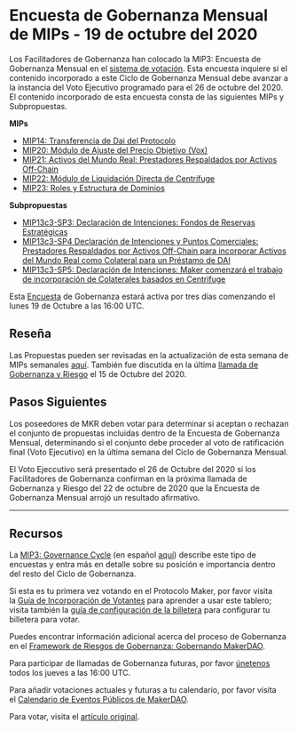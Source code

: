 ﻿# Encuesta de Gobernanza Mensual de MIPs - 19 de octubre del 2020

Los Facilitadores de Gobernanza han colocado la MIP3: Encuesta de Gobernanza Mensual en el [sistema de votación](https://vote.makerdao.com/polling). Esta encuesta inquiere si el contenido incorporado a este Ciclo de Gobernanza Mensual debe avanzar a la instancia del Voto Ejecutivo programado para el 26 de octubre del 2020. El contenido incorporado de esta encuesta consta de las siguientes MIPs y Subpropuestas.

**MIPs**

- [MIP14: Transferencia de Dai del Protocolo](https://forum.makerdao.com/t/mip14-protocol-dai-transfer-update/3844)
- [MIP20: Módulo de Ajuste del Precio Objetivo (Vox)](https://forum.makerdao.com/t/mip20-target-price-adjustment-module-vox/3196)
- [MIP21: Activos del Mundo Real: Prestadores Respaldados por Activos Off-Chain](https://forum.makerdao.com/t/mip21-real-world-assets-off-chain-asset-backed-lender/3917)
- [MIP22: Módulo de Liquidación Directa de Centrifuge](https://forum.makerdao.com/t/mip-22-centrifuge-direct-liquidation-module/3930)
- [MIP23: Roles y Estructura de Dominios](https://forum.makerdao.com/t/mip23-domain-structure-and-roles/4021)

**Subpropuestas**

- [MIP13c3-SP3: Declaración de Intenciones: Fondos de Reservas Estratégicas](https://forum.makerdao.com/t/mip13c3-sp3-declaration-of-intent-strategic-reserves-fund-srf/3765)
- [MIP13c3-SP4 Declaración de Intenciones y Puntos Comerciales: Prestadores Respaldados por Activos Off-Chain para incorporar Activos del Mundo Real como Colateral para un Préstamo de DAI](https://forum.makerdao.com/t/mip13c3-sp4-declaration-of-intent-commercial-points-off-chain-asset-backed-lender-to-onboard-real-world-assets-as-collateral-for-a-dai-loan/3914)
- [MIP13c3-SP5: Declaración de Intenciones: Maker comenzará el trabajo de incorporación de Colaterales basados en Centrifuge](https://forum.makerdao.com/t/mip13c3-sp5-declaration-of-intent-maker-to-commence-onboarding-work-of-centrifuge-based-collateral/4059)

Esta [Encuesta](https://community-development.makerdao.com/en/learn/governance/on-chain-gov) de Gobernanza estará activa por tres días comenzando el lunes 19 de Octubre a las 16:00 UTC.

## **Reseña**

Las Propuestas pueden ser revisadas en la actualización de esta semana de MIPs semanales [aquí](https://forum.makerdao.com/t/weekly-mips-update-17/4746). También fue discutida en la última [llamada de Gobernanza y Riesgo](https://forum.makerdao.com/t/agenda-discussion-scientific-governance-and-risk-114-thursday-october-15-16-00-utc/4657) el 15 de Octubre del 2020.

## Pasos Siguientes

Los poseedores de MKR deben votar para determinar si aceptan o rechazan el conjunto de propuestas incluidas dentro de la Encuesta de Gobernanza Mensual, determinando si el conjunto debe proceder al voto de ratificación final (Voto Ejecutivo) en la última semana del Ciclo de Gobernanza Mensual.

El Voto Ejeccutivo será presentado el 26 de Octubre del 2020 si los Facilitadores de Gobernanza confirman en la próxima llamada de Gobernanza y Riesgo del 22 de octubre de 2020 que la Encuesta de Gobernanza Mensual arrojó un resultado afirmativo.

---

## **Recursos**

La [MIP3: Governance Cycle](https://github.com/makerdao/mips/blob/Accepted/MIP3/mip3.md) (en español [aquí](https://forum.makerdao.com/t/mip3-en-espanol/4605)) describe este tipo de encuestas y entra más en detalle sobre su posición e importancia dentro del resto del Ciclo de Gobernanza.

Si esta es tu primera vez votando en el Protocolo Maker, por favor visita la [Guía de Incorporación de Votantes](https://community-development.makerdao.com/onboarding/voter-onboarding) para aprender a usar este tablero; visita también la [guía de configuración de la billetera](https://community-development.makerdao.com/en/learn/governance/voting-setup/)  para configurar tu billetera para votar.

Puedes encontrar información adicional acerca del proceso de Gobernanza en el [Framework de Riesgos de Gobernanza: Gobernando MakerDAO](https://community-development.makerdao.com/governance/governance-risk-framework).

Para participar de llamadas de Gobernanza futuras, por favor [únetenos](https://community-development.makerdao.com/governance/governance-and-risk-meetings) todos los jueves a las 16:00 UTC.

Para añadir votaciones actuales y futuras a tu calendario, por favor visita el [Calendario de Eventos Públicos de MakerDAO](https://calendar.google.com/calendar/embed?src=makerdao.com_3efhm2ghipksegl009ktniomdk%40group.calendar.google.com&ctz=America%2FLos_Angeles).

Para votar, visita el [artículo original](https://github.com/makerdao/community/blob/master/governance/polls/MIPs%20Monthly%20Governance%20Poll%20-%20%20October%2019,%202020.md).